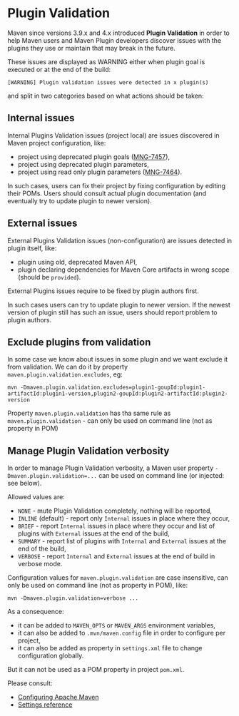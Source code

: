 # Plugin Validation

<!--
Licensed to the Apache Software Foundation (ASF) under one
or more contributor license agreements.  See the NOTICE file
distributed with this work for additional information
regarding copyright ownership.  The ASF licenses this file
to you under the Apache License, Version 2.0 (the
"License"); you may not use this file except in compliance
with the License.  You may obtain a copy of the License at

http://www.apache.org/licenses/LICENSE-2.0

Unless required by applicable law or agreed to in writing,
software distributed under the License is distributed on an
"AS IS" BASIS, WITHOUT WARRANTIES OR CONDITIONS OF ANY
KIND, either express or implied.  See the License for the
specific language governing permissions and limitations
under the License.
-->

Maven since versions 3.9.x and 4.x introduced **Plugin Validation**
in order to help Maven users and Maven Plugin developers discover issues with the plugins they
use or maintain that may break in the future.

These issues are displayed as WARNING either when plugin goal is executed or at the end of the build:

```
[WARNING] Plugin validation issues were detected in x plugin(s)
```

and split in two categories based on what actions should be taken:

## Internal issues

Internal Plugins Validation issues (project local) are issues discovered in Maven project configuration, like:

- project using deprecated plugin goals ([MNG-7457](https://issues.apache.org/jira/browse/MNG-7457)),
- project using deprecated plugin parameters,
- project using read only plugin parameters ([MNG-7464](https://issues.apache.org/jira/browse/MNG-7464)).

In such cases, users can fix their project by fixing configuration by editing their POMs.
Users should consult actual plugin documentation (and eventually try to update plugin to newer version).

## External issues

External Plugins Validation issues (non-configuration) are issues detected in plugin itself, like:

- plugin using old, deprecated Maven API,
- plugin declaring dependencies for Maven Core artifacts in wrong scope (should be `provided`).

External Plugins issues require to be fixed by plugin authors first.

In such cases users can try to update plugin to newer version.
If the newest version of plugin still has such an issue, users should report problem to plugin authors.

## Exclude plugins from validation

In some case we know about issues in some plugin and we want exclude it from validation.
We can do it by property `maven.plugin.validation.excludes`, eg:

```
mvn -Dmaven.plugin.validation.excludes=plugin1-goupId:plugin1-artifactId:plugin1-version,plugin2-goupId:plugin2-artifactId:plugin2-version
```

Property `maven.plugin.validation` has tha same rule as `maven.plugin.validation` - can only be used on command line (not as property in POM)

## Manage Plugin Validation verbosity

In order to manage Plugin Validation verbosity, a Maven user property `-Dmaven.plugin.validation=...` can be used on command line (or injected: see below).

Allowed values are:

- `NONE` - mute Plugin Validation completely, nothing will be reported,
- `INLINE` (default) - report only `Internal` issues in place where they occur,
- `BRIEF` - report `Internal` issues in place where they occur and list of plugins with `External` issues at the end of the build,
- `SUMMARY` - report list of plugins with `Internal` and `External` issues at the end of the build,
- `VERBOSE` - report `Internal` and `External` issues at the end of build in verbose mode.

Configuration values for `maven.plugin.validation`  are case insensitive, can only be used on command line (not as property in POM), like:

```
mvn -Dmaven.plugin.validation=verbose ...
```

As a consequence:
- it can be added to `MAVEN_OPTS` or `MAVEN_ARGS` environment variables,
- it can also be added to `.mvn/maven.config` file in order to configure per project,
- it can also be added as property in `settings.xml` file to change configuration globally.

But it can not be used as a POM property in project `pom.xml`.

Please consult:
- [Configuring Apache Maven](/configure.html)
- [Settings reference](/settings.html)

